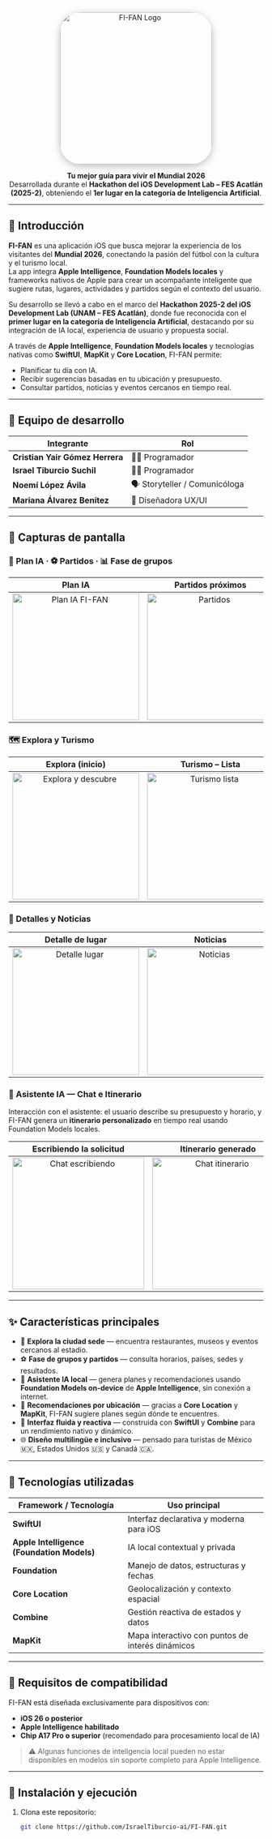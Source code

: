 <p align="center">
  <img 
    src="https://github.com/user-attachments/assets/1692e2a8-3fad-44d6-a65d-6ea7ce706de3" 
    alt="FI-FAN Logo" 
    width="300"
    style="
      border-radius:40px;
      box-shadow:0 4px 15px rgba(0,0,0,0.25);
      transition:transform 0.3s ease;
    "
    onmouseover="this.style.transform='scale(1.05)';"
    onmouseout="this.style.transform='scale(1)';"
  />
</p>

<p align="center">
  <strong>Tu mejor guía para vivir el Mundial 2026</strong>  
  <br>Desarrollada durante el <strong>Hackathon del iOS Development Lab – FES Acatlán (2025-2)</strong>,  
  obteniendo el <strong>1er lugar en la categoría de Inteligencia Artificial</strong>.  
</p>

---

## 🧭 Introducción

**FI-FAN** es una aplicación iOS que busca mejorar la experiencia de los visitantes del **Mundial 2026**, conectando la pasión del fútbol con la cultura y el turismo local.  
La app integra **Apple Intelligence**, **Foundation Models locales** y frameworks nativos de Apple para crear un acompañante inteligente que sugiere rutas, lugares, actividades y partidos según el contexto del usuario.

Su desarrollo se llevó a cabo en el marco del **Hackathon 2025-2 del iOS Development Lab (UNAM – FES Acatlán)**, donde fue reconocida con el **primer lugar en la categoría de Inteligencia Artificial**, destacando por su integración de IA local, experiencia de usuario y propuesta social.


A través de **Apple Intelligence**, **Foundation Models locales** y tecnologías nativas como **SwiftUI**, **MapKit** y **Core Location**, FI-FAN permite:
- Planificar tu día con IA.
- Recibir sugerencias basadas en tu ubicación y presupuesto.
- Consultar partidos, noticias y eventos cercanos en tiempo real.

---

## 👥 Equipo de desarrollo

| Integrante | Rol |
|-------------|------|
| **Cristian Yair Gómez Herrera** | 👨‍💻 Programador |
| **Israel Tiburcio Suchil** | 👨‍💻 Programador |
| **Noemí López Ávila** | 🗣️ Storyteller / Comunicóloga |
| **Mariana Álvarez Benítez** | 🎨 Diseñadora UX/UI |

---

## 📸 Capturas de pantalla

### 🧠 Plan IA · ⚽ Partidos · 📊 Fase de grupos
| Plan IA | Partidos próximos | Fase de grupos |
|:--:|:--:|:--:|
| <img width="250" alt="Plan IA FI-FAN" src="https://github.com/user-attachments/assets/4e0f0447-4938-493a-8b34-61392864ee5f" /> | <img width="250" alt="Partidos" src="https://github.com/user-attachments/assets/8b65d732-c430-4e86-bba9-0f0f57d73789" /> | <img width="250" alt="Fase de grupos" src="https://github.com/user-attachments/assets/420f60a2-7f77-4929-a9b1-a768b6eeb25a" /> |

### 🗺️ Explora y Turismo
| Explora (inicio) | Turismo – Lista | Turismo – Mapa |
|:--:|:--:|:--:|
| <img width="250" alt="Explora y descubre" src="https://github.com/user-attachments/assets/766897ca-1059-4907-ac8f-736bf06286f4" /> | <img width="250" alt="Turismo lista" src="https://github.com/user-attachments/assets/eb2f71af-3ab9-4e66-a0c4-7d49a3171681" /> | <img width="250" alt="Turismo mapa" src="https://github.com/user-attachments/assets/a7736643-bd90-4030-8fa4-8f752425ae85" /> |

### 🧭 Detalles y Noticias
| Detalle de lugar | Noticias | Noticia abierta |
|:--:|:--:|:--:|
| <img width="250" alt="Detalle lugar" src="https://github.com/user-attachments/assets/99cf09cf-82c9-403d-9ed9-c22de65e8efd" /> | <img width="250" alt="Noticias" src="https://github.com/user-attachments/assets/33579cfd-4179-489d-9629-35a6f9f4310a" /> | <img width="250" alt="Noticia detalle" src="https://github.com/user-attachments/assets/dc2f3249-c9fa-4523-969b-077ccc5052f1" /> |

### 💬 Asistente IA — Chat e Itinerario
Interacción con el asistente: el usuario describe su presupuesto y horario, y FI-FAN genera un **itinerario personalizado** en tiempo real usando Foundation Models locales.

| Escribiendo la solicitud | Itinerario generado |
|:--:|:--:|
| <img width="260" alt="Chat escribiendo" src="https://github.com/user-attachments/assets/448c9483-9e24-40c4-8c45-c361ce013245" /> | <img width="260" alt="Chat itinerario" src="https://github.com/user-attachments/assets/84d18bc0-80ea-4fff-b6bf-8dba7a3e5f81" /> |

---

## ✨ Características principales

- 🧭 **Explora la ciudad sede** — encuentra restaurantes, museos y eventos cercanos al estadio.  
- ⚽ **Fase de grupos y partidos** — consulta horarios, países, sedes y resultados.  
- 🤖 **Asistente IA local** — genera planes y recomendaciones usando **Foundation Models on-device** de **Apple Intelligence**, sin conexión a internet.  
- 📍 **Recomendaciones por ubicación** — gracias a **Core Location** y **MapKit**, FI-FAN sugiere planes según dónde te encuentres.  
- 🔄 **Interfaz fluida y reactiva** — construida con **SwiftUI** y **Combine** para un rendimiento nativo y dinámico.  
- 🌐 **Diseño multilingüe e inclusivo** — pensado para turistas de México 🇲🇽, Estados Unidos 🇺🇸 y Canadá 🇨🇦.

---

## 🧱 Tecnologías utilizadas

| Framework / Tecnología | Uso principal |
|--------------------------|----------------|
| **SwiftUI** | Interfaz declarativa y moderna para iOS |
| **Apple Intelligence (Foundation Models)** | IA local contextual y privada |
| **Foundation** | Manejo de datos, estructuras y fechas |
| **Core Location** | Geolocalización y contexto espacial |
| **Combine** | Gestión reactiva de estados y datos |
| **MapKit** | Mapa interactivo con puntos de interés dinámicos |

---

## 📱 Requisitos de compatibilidad

FI-FAN está diseñada exclusivamente para dispositivos con:

- **iOS 26 o posterior**  
- **Apple Intelligence habilitado**  
- **Chip A17 Pro o superior** (recomendado para procesamiento local de IA)  

> ⚠️ Algunas funciones de inteligencia local pueden no estar disponibles en modelos sin soporte completo para Apple Intelligence.

---

## 🚀 Instalación y ejecución

1. Clona este repositorio:
   ```bash
   git clone https://github.com/IsraelTiburcio-ai/FI-FAN.git
